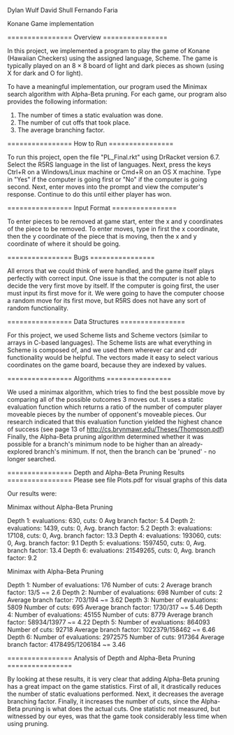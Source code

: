 Dylan Wulf
David Shull
Fernando Faria

Konane Game implementation

================ Overview ================

In this project, we implemented a program to play the game of Konane
(Hawaiian Checkers) using the assigned language, Scheme. The game is typically
played on an 8 × 8 board of light and dark pieces as shown (using X for dark
and O for light).

To have a meaningful implementation, our program used the Minimax search
algorithm with Alpha-Beta pruning. For each game, our program also provides the
following information:

  1. The number of times a static evaluation was done.
  2. The number of cut offs that took place.
  3. The average branching factor. 

================ How to Run ================

To run this project, open the file "PL_Final.rkt" using DrRacket version 6.7. Select the R5RS language
in the list of languages. Next, press the keys Ctrl+R on a Windows/Linux machine 
or Cmd+R on an OS X machine. Type in "Yes" if the computer is going first or
"No" if the computer is going second. Next, enter moves into the prompt and view the 
computer's response. Continue to do this until either player has won.

================ Input Format ================

To enter pieces to be removed at game start, enter the x and y coordinates of
the piece to be removed. To enter moves, type in first the x coordinate, then
the y coordinate of the piece that is moving, then the x and y coordinate of
where it should be going.

================ Bugs ================

All errors that we could think of were handled, and the game itself plays
perfectly with correct input. One issue is that the computer is not able to decide
the very first move by itself. If the computer is going first, the user must input its first
move for it. We were going to have the computer choose a random move for its first move,
but R5RS does not have any sort of random functionality.

================ Data Structures ================

For this project, we used Scheme lists and Scheme vectors (similar to arrays in
C-based languages). The Scheme lists are what everything in Scheme is composed
of, and we used them wherever car and cdr functionality would be helpful. The
vectors made it easy to select various coordinates on the game board, because
they are indexed by values.

================ Algorithms ================

We used a minimax algorithm, which tries to find the best possible move by
comparing all of the possible outcomes 3 moves out. It uses a static evaluation
function which returns a ratio of the number of computer player moveable pieces
by the number of opponent's moveable pieces. Our research indicated that this
evaluation function yielded the highest chance of success (see page 13 of http://cs.brynmawr.edu/Theses/Thompson.pdf)
Finally, the Alpha-Beta pruning algorithm determined whether it was possible for a branch's
minimum node to be higher than an already-explored branch's minimum. If not,
then the branch can be 'pruned' - no longer searched.

================ Depth and Alpha-Beta Pruning Results ================
Please see file Plots.pdf for visual graphs of this data

Our results were:

Minimax without Alpha-Beta Pruning

  Depth 1: evaluations: 630, cuts: 0 Avg branch factor: 5.4
  Depth 2: evaluations: 1439, cuts: 0, Avg. branch factor: 5.2
  Depth 3: evaluations: 17108, cuts: 0, Avg. branch factor: 13.3
  Depth 4: evaluations: 193060, cuts: 0, Avg. branch factor: 9.1
  Depth 5: evaluations: 1597450, cuts: 0, Avg. branch factor: 13.4
  Depth 6: evaluations: 21549265, cuts: 0, Avg. branch factor: 9.2

Minimax with Alpha-Beta Pruning

Depth 1:
  Number of evaluations: 176
  Number of cuts: 2
  Average branch factor: 13/5 ~= 2.6
Depth 2:
  Number of evaluations: 698
  Number of cuts: 2
  Average branch factor: 703/194 ~= 3.62
Depth 3:
  Number of evaluations: 5809
  Number of cuts: 695
  Average branch factor: 1730/317 ~= 5.46
Depth 4:
  Number of evaluations: 45155
  Number of cuts: 8779
  Average branch factor: 58934/13977 ~= 4.22
Depth 5:
  Number of evaluations: 864093
  Number of cuts: 92718
  Average branch factor: 1022379/158462 ~= 6.46
Depth 6:
  Number of evaluations: 2972575
  Number of cuts: 917364
  Average branch factor: 4178495/1206184 ~= 3.46

  ================ Analysis of Depth and Alpha-Beta Pruning  ================

By looking at these results, it is very clear that adding Alpha-Beta pruning
has a great impact on the game statistics. First of all, it drastically reduces
the number of static evaluations performed. Next, it decreases the average
branching factor. Finally, it increases the number of cuts, since the Alpha-Beta
pruning is what does the actual cuts. One statistic not measured, but witnessed
by our eyes, was that the game took considerably less time when using pruning.
